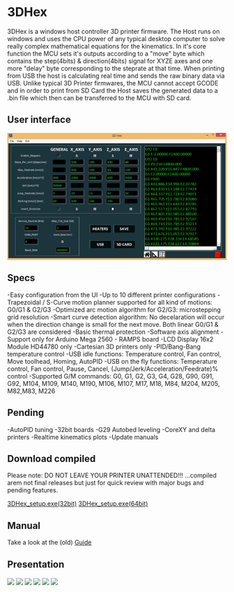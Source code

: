 # 3DHex

3DHex is a windows host controller 3D printer firmware. 
The Host runs on windows and uses the CPU power of any typical desktop computer to solve really complex mathematical equations for the kinematics. In it's core function the MCU sets it's outputs according to a "move" byte which contains the step(4bits) & direction(4bits) signal for XYZE axes and one more "delay" byte corresponding to the steprate at that time. When printing from USB the host is calculating real time and sends the raw binary data via USB. Unlike typical 3D Printer firmwares, the MCU cannot accept GCODE and in order to print from SD Card the Host saves the generated data to a .bin file which then can be transferred to the MCU with SD card.

## User interface
<img align="center" src="https://github.com/3DHexfw/3DHex/blob/master/Host/GUI.png" />

## Specs

-Easy configuration from the UI
-Up to 10 different printer configurations
-Trapezoidal / S-Curve motion planner supported for all kind of motions: G0/G1 & G2/G3
-Optimized arc motion algorithm for G2/G3: microstepping grid resolution
-Smart curve detection algorithm: No decelaration will occur when the direction change is small for the next move. Both linear G0/G1 & G2/G3 are considered
-Basic thermal protection
-Software axis alignment 
-Support only for Arduino Mega 2560 - RAMPS board
-LCD Display 16x2 Module HD44780 only
-Cartesian 3D printers only
-PID/Bang-Bang temperature control
-USB idle functions: Temperature control, Fan control, Move toolhead, Homing, AutoPID
-USB on the fly functions: Temperature control, Fan control, Pause, Cancel, (Jump/Jerk/Acceleration/Feedrate)% control
-Supported G/M commands: G0, G1, G2, G3, G4, G28, G90, G91, G92, M104, M109, M140, M190, M106, M107, M17, M18, M84, M204, M205, M82,M83, M226

## Pending

-AutoPID tuning
-32bit boards
-G29 Autobed leveling
-CoreXY and delta printers
-Realtime kinematics plots
-Update manuals

## Download compiled

Please note: DO NOT LEAVE YOUR PRINTER UNATTENDED!!! ...compiled arem not final releases but just for quick review with major bugs and pending features.

[3DHex_setup.exe(32bit)](https://www.youtube.com/channel/UCmxyTgfH-faXP00cXr8jxtA?view_as=subscriber)
[3DHex_setup.exe(64bit)](https://www.youtube.com/channel/UCmxyTgfH-faXP00cXr8jxtA?view_as=subscriber)

## Manual

Take a look at the (old) [Guide](https://github.com/3DHexfw/3DHex/blob/master/Host/Host%20saved%20files/3DHex/Guide_1.0.2.pdf)

## Presentation 

<img align="center" src="https://github.com/3DHexfw/3DHex/blob/develop/Docs/Presentation/3D%20Printer.JPG" />

<img align="center" src="https://github.com/3DHexfw/3DHex/blob/develop/Docs/Presentation/Host.JPG" />

<img align="center" src="https://github.com/3DHexfw/3DHex/blob/develop/Docs/Presentation/MCU.JPG" />

<img align="center" src="https://github.com/3DHexfw/3DHex/blob/develop/Docs/Presentation/S-Curve.JPG" />

<img align="center" src="https://github.com/3DHexfw/3DHex/blob/develop/Docs/Presentation/Jerk.JPG" />

<img align="center" src="https://github.com/3DHexfw/3DHex/blob/develop/Docs/Presentation/Curve%20detection.JPG" />